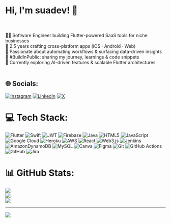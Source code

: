 # Hi, I'm suadev! 👋 

<br><br>👩‍💻 Software Engineer building Flutter-powered SaaS tools for niche businesses<br>📱 2.5 years crafting cross-platform apps (iOS · Android · Web)<br>🚀 Passionate about automating workflows & surfacing data-driven insights<br>🌱 #BuildInPublic: sharing my journey, learnings & code snippets<br>💭 Currently exploring AI-driven features & scalable Flutter architectures<br><br>


## 🌐 Socials:
[![Instagram](https://img.shields.io/badge/Instagram-%23E4405F.svg?logo=Instagram&logoColor=white)](https://instagram.com/https://www.instagram.com/suadev._/) [![LinkedIn](https://img.shields.io/badge/LinkedIn-%230077B5.svg?logo=linkedin&logoColor=white)](https://linkedin.com/in/https://www.linkedin.com/in/suadev-6949a5376/) [![X](https://img.shields.io/badge/X-black.svg?logo=X&logoColor=white)](https://x.com/https://x.com/suadevv_) 

# 💻 Tech Stack:
![Flutter](https://img.shields.io/badge/Flutter-%2302569B.svg?style=for-the-badge&logo=Flutter&logoColor=white) ![Swift](https://img.shields.io/badge/swift-F54A2A?style=for-the-badge&logo=swift&logoColor=white) ![JWT](https://img.shields.io/badge/JWT-black?style=for-the-badge&logo=JSON%20web%20tokens) ![Firebase](https://img.shields.io/badge/firebase-%23039BE5.svg?style=for-the-badge&logo=firebase) ![Java](https://img.shields.io/badge/java-%23ED8B00.svg?style=for-the-badge&logo=openjdk&logoColor=white) ![HTML5](https://img.shields.io/badge/html5-%23E34F26.svg?style=for-the-badge&logo=html5&logoColor=white) ![JavaScript](https://img.shields.io/badge/javascript-%23323330.svg?style=for-the-badge&logo=javascript&logoColor=%23F7DF1E) ![Google Cloud](https://img.shields.io/badge/GoogleCloud-%234285F4.svg?style=for-the-badge&logo=google-cloud&logoColor=white) ![Heroku](https://img.shields.io/badge/heroku-%23430098.svg?style=for-the-badge&logo=heroku&logoColor=white) ![AWS](https://img.shields.io/badge/AWS-%23FF9900.svg?style=for-the-badge&logo=amazon-aws&logoColor=white) ![React](https://img.shields.io/badge/react-%2320232a.svg?style=for-the-badge&logo=react&logoColor=%2361DAFB) ![Web3.js](https://img.shields.io/badge/web3.js-F16822?style=for-the-badge&logo=web3.js&logoColor=white) ![Jenkins](https://img.shields.io/badge/jenkins-%232C5263.svg?style=for-the-badge&logo=jenkins&logoColor=white) ![AmazonDynamoDB](https://img.shields.io/badge/Amazon%20DynamoDB-4053D6?style=for-the-badge&logo=Amazon%20DynamoDB&logoColor=white) ![MySQL](https://img.shields.io/badge/mysql-4479A1.svg?style=for-the-badge&logo=mysql&logoColor=white) ![Canva](https://img.shields.io/badge/Canva-%2300C4CC.svg?style=for-the-badge&logo=Canva&logoColor=white) ![Figma](https://img.shields.io/badge/figma-%23F24E1E.svg?style=for-the-badge&logo=figma&logoColor=white) ![Git](https://img.shields.io/badge/git-%23F05033.svg?style=for-the-badge&logo=git&logoColor=white) ![GitHub Actions](https://img.shields.io/badge/github%20actions-%232671E5.svg?style=for-the-badge&logo=githubactions&logoColor=black) ![GitHub](https://img.shields.io/badge/github-%23121011.svg?style=for-the-badge&logo=github&logoColor=white) ![Jira](https://img.shields.io/badge/jira-%230A0FFF.svg?style=for-the-badge&logo=jira&logoColor=black)
# 📊 GitHub Stats:
![](https://github-readme-stats.vercel.app/api?username=suadevv&theme=radical_border=false&include_all_commits=false&count_private=false)<br/>
![](https://nirzak-streak-stats.vercel.app/?user=suadevv&theme=radical_border=false)<br/>
![](https://github-readme-stats.vercel.app/api/top-langs/?username=suadevv&theme=radical_border=false&include_all_commits=false&count_private=false&layout=compact)

[](https://github-readme-stats.vercel.app/api?username=suadevv&show_icons=true&theme=radical)

---
[![](https://visitcount.itsvg.in/api?id=suadevv&icon=0&color=0)](https://visitcount.itsvg.in)

<!-- Proudly created with GPRM ( https://gprm.itsvg.in ) --

